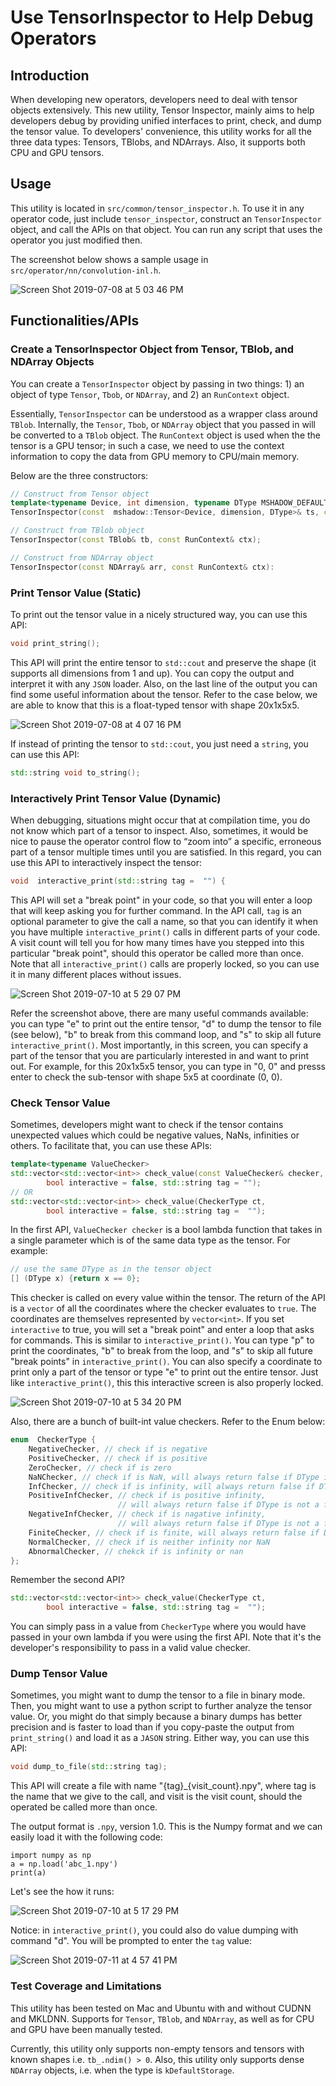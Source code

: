 <!--- Licensed to the Apache Software Foundation (ASF) under one -->
<!--- or more contributor license agreements.  See the NOTICE file -->
<!--- distributed with this work for additional information -->
<!--- regarding copyright ownership.  The ASF licenses this file -->
<!--- to you under the Apache License, Version 2.0 (the -->
<!--- "License"); you may not use this file except in compliance -->
<!--- with the License.  You may obtain a copy of the License at -->
<!---   http://www.apache.org/licenses/LICENSE-2.0 -->
<!--- Unless required by applicable law or agreed to in writing, -->
<!--- software distributed under the License is distributed on an -->
<!--- "AS IS" BASIS, WITHOUT WARRANTIES OR CONDITIONS OF ANY -->
<!--- KIND, either express or implied.  See the License for the -->
<!--- specific language governing permissions and limitations -->
<!--- under the License. -->

# Use TensorInspector to Help Debug Operators

## Introduction

When developing new operators, developers need to deal with tensor objects extensively. This new utility, Tensor Inspector, mainly aims to help developers debug by providing unified interfaces to print, check, and dump the tensor value. To developers' convenience, this utility works for all the three data types: Tensors, TBlobs, and NDArrays. Also, it supports both CPU and GPU tensors.


## Usage 

This utility is located in `src/common/tensor_inspector.h`. To use it in any operator code, just include `tensor_inspector`, construct an `TensorInspector` object, and call the APIs on that object. You can run any script that uses the operator you just modified then.

The screenshot below shows a sample usage in `src/operator/nn/convolution-inl.h`.

![Screen Shot 2019-07-08 at 5 03 46 PM](https://user-images.githubusercontent.com/16669457/60850062-68690e00-a1a2-11e9-8268-033edde17aa4.png)


## Functionalities/APIs

### Create a TensorInspector Object from Tensor, TBlob, and NDArray Objects

You can create a `TensorInspector` object by passing in two things: 1) an object of type `Tensor`, `Tbob`, or `NDArray`, and 2) an `RunContext` object.

Essentially, `TensorInspector` can be understood as a wrapper class around `TBlob`. Internally, the `Tensor`, `Tbob`, or `NDArray` object that you passed in will be converted to a `TBlob` object. The `RunContext` object is used when the the tensor is a GPU tensor; in such a case, we need to use the context information to copy the data from GPU memory to CPU/main memory.

Below are the three constructors:

```c++
// Construct from Tensor object
template<typename Device, int dimension, typename DType MSHADOW_DEFAULT_DTYPE>
TensorInspector(const  mshadow::Tensor<Device, dimension, DType>& ts, const RunContext& ctx);

// Construct from TBlob object
TensorInspector(const TBlob& tb, const RunContext& ctx);

// Construct from NDArray object
TensorInspector(const NDArray& arr, const RunContext& ctx):
```

### Print Tensor Value (Static) 

To print out the tensor value in a nicely structured way,  you can use this API:

```c++
void print_string();
```

This API will print the entire tensor to `std::cout` and preserve the shape (it supports all dimensions from 1 and up). You can copy the output and interpret it with any `JSON` loader. Also, on the last line of the output you can find some useful information about the tensor. Refer to the case below, we are able to know that this is a float-typed tensor with shape 20x1x5x5.

![Screen Shot 2019-07-08 at 4 07 16 PM](https://user-images.githubusercontent.com/16669457/60848554-d8c06100-a19b-11e9-9fe0-23e79a7a371a.png)

If instead of printing the tensor to `std::cout`, you just need a `string`, you can use this API:
```c++
std::string void to_string();
```

### Interactively Print Tensor Value (Dynamic) 

When debugging, situations might occur that at compilation time, you do not know which part of a tensor to inspect. Also, sometimes, it would be nice to pause the operator control flow to “zoom into” a specific, erroneous part of a tensor multiple times until you are satisfied. In this regard, you can use this API to interactively inspect the tensor:

```c++
void  interactive_print(std::string tag =  "") {
```

This API will set a "break point" in your code, so that you will enter a loop that will keep asking you for further command. In the API call, `tag` is an optional parameter to give the call a name, so that you can identify it when you have multiple `interactive_print()` calls in different parts of your code. A visit count will tell you for how many times have you stepped into this particular "break point", should this operator be called more than once. Note that all `interactive_print()` calls are properly locked, so you can use it in many different places without issues.

![Screen Shot 2019-07-10 at 5 29 07 PM](https://user-images.githubusercontent.com/16669457/61013632-5325e800-a338-11e9-90e6-607f17d81495.png)

Refer the screenshot above, there are many useful commands available: you can type "e" to print out the entire tensor, "d" to dump the tensor to file (see below), "b" to break from this command loop, and "s" to skip all future `interactive_print()`. Most importantly, in this screen, you can specify a part of the tensor that you are particularly interested in and want to print out. For example, for this 20x1x5x5 tensor, you can type in "0, 0" and presss enter to check the sub-tensor with shape 5x5 at coordinate (0, 0). 

### Check Tensor Value

Sometimes, developers might want to check if the tensor contains unexpected values which could be negative values, NaNs, infinities or others. To facilitate that, you can use these APIs:

```c++
template<typename ValueChecker>
std::vector<std::vector<int>> check_value(const ValueChecker& checker,
		bool interactive = false, std::string tag = "");
// OR
std::vector<std::vector<int>> check_value(CheckerType ct,
		bool interactive = false, std::string tag =  "");
```

In the first API, `ValueChecker checker` is a bool lambda function that takes in a single parameter which is of the same data type as the tensor.  For example:

```c++
// use the same DType as in the tensor object
[] (DType x) {return x == 0};
```

This checker is called on every value within the tensor. The return of the API is a `vector` of all the coordinates where the checker evaluates to `true`. The coordinates are themselves represented by `vector<int>`. If you set `interactive` to true, you will set a "break point" and enter a loop that asks for commands. This is similar to `interactive_print()`. You can type "p" to print the coordinates, "b" to break from the loop, and "s" to skip all future "break points" in `interactive_print()`. You can also specify a coordinate to print only a part of the tensor or type "e" to print out the entire tensor.  Just like `interactive_print()`, this this interactive screen is also properly locked.

![Screen Shot 2019-07-10 at 5 34 20 PM](https://user-images.githubusercontent.com/16669457/61013773-fe36a180-a338-11e9-9a2b-5f11ccc7afa7.png)

Also, there are a bunch of built-int value checkers. Refer to the Enum below:

```c++
enum  CheckerType {
	NegativeChecker, // check if is negative
	PositiveChecker, // check if is positive
	ZeroChecker, // check if is zero
	NaNChecker, // check if is NaN, will always return false if DType is not a float type
	InfChecker, // check if is infinity, will always return false if DType is not a float type
	PositiveInfChecker, // check if is positive infinity,
						// will always return false if DType is not a float type
	NegativeInfChecker, // check if is nagative infinity,
						// will always return false if DType is not a float type
	FiniteChecker, // check if is finite, will always return false if DType is not a float type
	NormalChecker, // check if is neither infinity nor NaN
	AbnormalChecker, // chekck if is infinity or nan
};
```

Remember the second API?

```c++
std::vector<std::vector<int>> check_value(CheckerType ct,
		bool interactive = false, std::string tag =  "");
```

You can simply pass in a value from `CheckerType` where you would have passed in your own lambda if you were using the first API. Note that it's the developer's responsibility to pass in a valid value checker.

### Dump Tensor Value

Sometimes, you might want to dump the tensor to a file in binary mode. Then, you might want to use a python script to further analyze the tensor value.  Or, you might do that simply because a binary dumps has better precision and is faster to load than if you copy-paste the output from `print_string()` and load it as a `JASON` string. Either way, you can use this API:

```c++
void dump_to_file(std::string tag);
```

This API will create a file with name  "{tag}_{visit_count}.npy", where tag is the name that we give to the call, and visit is the visit count, should the operated be called more than once.

The output format is `.npy`, version 1.0. This is the Numpy format and we can easily load it with the following code:

```
import numpy as np
a = np.load('abc_1.npy')
print(a)
```

Let's see the how it runs:

![Screen Shot 2019-07-10 at 5 17 29 PM](https://user-images.githubusercontent.com/16669457/61013259-cc244000-a336-11e9-8564-a018041634f6.png)

Notice: in `interactive_print()`, you could also do value dumping with command "d". You will be prompted to enter the `tag` value:

![Screen Shot 2019-07-11 at 4 57 41 PM](https://user-images.githubusercontent.com/16669457/61092906-0f48e680-a3fd-11e9-8251-c4371cdd00ad.png)

### Test Coverage and Limitations

This utility has been tested on Mac and Ubuntu with and without CUDNN and MKLDNN. Supports for `Tensor`, `TBlob`, and `NDArray`, as well as for CPU and GPU have been manually tested. 

Currently, this utility only supports non-empty tensors and tensors with known shapes i.e. `tb_.ndim() > 0`. Also, this utility only supports dense `NDArray` objects, i.e. when the type is `kDefaultStorage`. 

